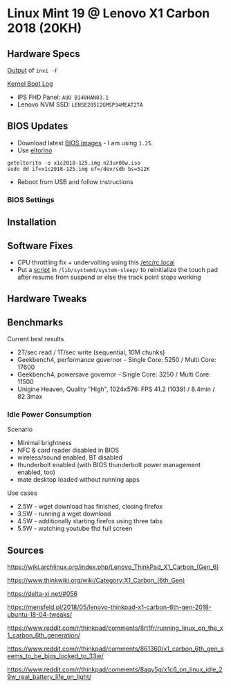 # Linux Mint 19 @ Lenovo X1 Carbon 2018 (20KH)

## Hardware Specs

[Output](inxi.txt) of `inxi -F`

[Kernel Boot Log](dmesg.txt)

* IPS FHD Panel: `AUO B140HAN03.1`
* Lenovo NVM SSD: `LENSE20512GMSP34MEAT2TA`

## BIOS Updates

* Download latest [BIOS images](https://pcsupport.lenovo.com/de/en/products/LAPTOPS-AND-NETBOOKS/THINKPAD-X-SERIES-LAPTOPS/THINKPAD-X1-CARBON-6TH-GEN-TYPE-20KH-20KG/downloads/DS502282) - I am using `1.25`.
* Use [eltorino](https://aur.archlinux.org/packages/geteltorito/) 
```
geteltorito -o x1c2018-125.img n23ur08w.iso
sudo dd if=x1c2018-125.img of=/dev/sdb bs=512K
```
* Reboot from USB and follow instructions

### BIOS Settings



## Installation

## Software Fixes

* CPU throttling fix + undervolting using this [/etc/rc.local](rc.local)
* Put a [script](trackpad) in `/lib/systemd/system-sleep/` to reinitialize the touch pad after resume from suspend or else the track point stops working

## Hardware Tweaks

## Benchmarks

Current best results
* 2T/sec read / 1T/sec write (sequential, 10M chunks)
* Geekbench4, performance governor - Single Core: 5250 / Multi Core: 17600
* Geekbench4, powersave governor - Single Core: 3250 / Multi Core: 11500
* Unigine Heaven, Quality "High", 1024x576: FPS 41.2 (1039) / 8.4min / 82.3max


### Idle Power Consumption

Scenario
* Minimal brightness 
* NFC & card reader disabled in BIOS 
* wireless/sound enabled, BT disabled
* thunderbolt enabled (with BIOS thunderbolt power management enabled, too)
* mate desktop loaded without running apps

Use cases
* 2.5W - wget download has finished, closing firefox
* 3.5W - running a wget download
* 4.5W - additionally starting firefox using three tabs
* 5.5W - watching youtube fhd full screen

## Sources

https://wiki.archlinux.org/index.php/Lenovo_ThinkPad_X1_Carbon_(Gen_6)

https://www.thinkwiki.org/wiki/Category:X1_Carbon_(6th_Gen)

https://delta-xi.net/#056

https://mensfeld.pl/2018/05/lenovo-thinkpad-x1-carbon-6th-gen-2018-ubuntu-18-04-tweaks/

https://www.reddit.com/r/thinkpad/comments/8rt1fr/running_linux_on_the_x1_carbon_6th_generation/

https://www.reddit.com/r/thinkpad/comments/861360/x1_carbon_6th_gen_seems_to_be_bios_locked_to_33w/

https://www.reddit.com/r/thinkpad/comments/8aqy5g/x1c6_on_linux_idle_29w_real_battery_life_on_light/
